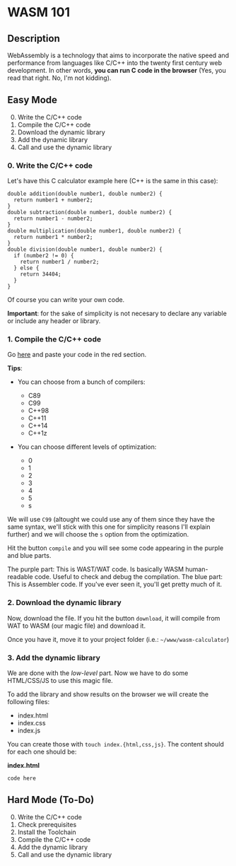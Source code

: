 # WASM 101

## Description

WebAssembly is a technology that aims to incorporate the native speed and performance from languages like C/C++ into the twenty first century web development. In other words, **you can run C code in the browser** (Yes, you read that right. No, I'm not kidding).

## Easy Mode

0. Write the C/C++ code
1. Compile the C/C++ code
2. Download the dynamic library
3. Add the dynamic library
4. Call and use the dynamic library

### 0. Write the C/C++ code

Let's have this C calculator example here (C++ is the same in this case):

```
double addition(double number1, double number2) {
  return number1 + number2;
}
double subtraction(double number1, double number2) {
  return number1 - number2;
}
double multiplication(double number1, double number2) {
  return number1 * number2;
}
double division(double number1, double number2) {
  if (number2 != 0) {
    return number1 / number2;
  } else {
    return 34404;
  }
}
```
Of course you can write your own code.

**Important**: for the sake of simplicity is not necesary to declare any variable or include any header or library.

### 1. Compile the C/C++ code

Go [here](https://mbebenita.github.io/WasmExplorer/) and paste your code in the red section.

**Tips**:

- You can choose from a bunch of compilers:
  - C89
  - C99
  - C++98
  - C++11
  - C++14
  - C++1z

- You can choose different levels of optimization:
  - 0
  - 1
  - 2
  - 3
  - 4
  - 5
  - s

We will use `C99` (altought we could use any of them since they have the same syntax, we'll stick with this one for simplicity reasons I'll explain further) and we will choose the `s` option from the optimization.

Hit the button `compile` and you will see some code appearing in the purple and blue parts.

The purple part: This is WAST/WAT code. Is basically WASM human-readable code. Useful to check and debug the compilation.
The blue part: This is Assembler code. If you've ever seen it, you'll get pretty much of it.

### 2. Download the dynamic library

Now, download the file. If you hit the button `download`, it will compile from WAT to WASM (our magic file) and download it.

Once you have it, move it to your project folder (i.e.: `~/www/wasm-calculator`)

### 3. Add the dynamic library

We are done with the _low-level_ part. Now we have to do some HTML/CSS/JS to use this magic file.

To add the library and show results on the browser we will create the following files:

- index.html
- index.css
- index.js

You can create those with `touch index.{html,css,js}`. The content should for each one should be:

**index.html**

```
code here
```

## Hard Mode (To-Do)

0. Write the C/C++ code
1. Check prerequisites
2. Install the Toolchain
3. Compile the C/C++ code
4. Add the dynamic library
5. Call and use the dynamic library
